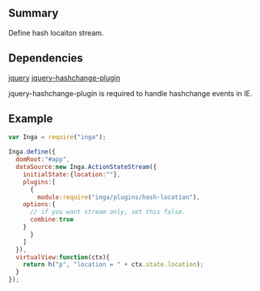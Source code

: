 ## Summary

Define hash locaiton stream.

## Dependencies

[jquery](http://jquery.com)
[jquery-hashchange-plugin](http://benalman.com/projects/jquery-hashchange-plugin/)

jquery-hashchange-plugin is required to handle hashchange events in IE.

## Example

```javascript
var Inga = require("inga");

Inga.define({
  domRoot:"#app",
  dataSource:new Inga.ActionStateStream({
    initialState:{location:""},
    plugins:[
      {
        module:require("inga/plugins/hash-location"),
	options:{
	  // if you want stream only, set this false.
	  combine:true
	}
      }
    ]
  }),
  virtualView:function(ctx){
    return h("p", "location = " + ctx.state.location);
  }
});
```
